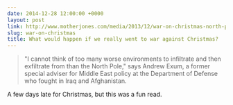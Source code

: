 ```yaml
---
date: 2014-12-28 12:00:00 +0000
layout: post
link: http://www.motherjones.com/media/2013/12/war-on-christmas-north-pole-invasion
slug: war-on-christmas
title: What would happen if we really went to war against Christmas?
---
```


> "I cannot think of too many worse environments to infiltrate and then exfiltrate from than the North Pole," says Andrew Exum, a former special adviser for Middle East policy at the Department of Defense who fought in Iraq and Afghanistan.

A few days late for Christmas, but this was a fun read.